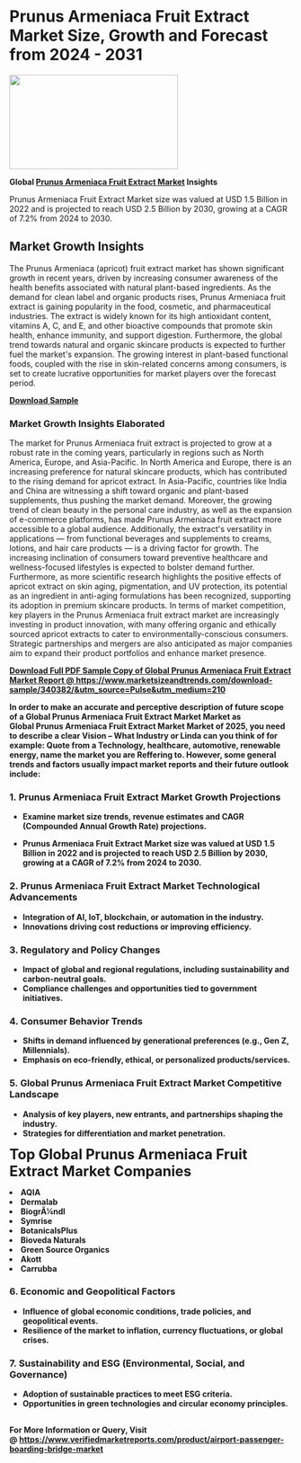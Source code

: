 <H1>Prunus Armeniaca Fruit Extract Market Size, Growth and Forecast from 2024 - 2031</H1><img class="aligncenter size-medium wp-image-584254" src="https://thirdeyenews.in/wp-content/uploads/2024/09/Global-Market-Research-300x168.jpeg" alt="" width="300" height="168" /><p><strong>Global&nbsp;<a href="https://www.marketsizeandtrends.com/download-sample/340382/&amp;utm_source=Pulse&amp;utm_medium=210">Prunus Armeniaca Fruit Extract Market</a> Insights</strong></p><p>Prunus Armeniaca Fruit Extract Market size was valued at USD 1.5 Billion in 2022 and is projected to reach USD 2.5 Billion by 2030, growing at a CAGR of 7.2% from 2024 to 2030.</p><p><h2>Market Growth Insights</h2> <p>The Prunus Armeniaca (apricot) fruit extract market has shown significant growth in recent years, driven by increasing consumer awareness of the health benefits associated with natural plant-based ingredients. As the demand for clean label and organic products rises, Prunus Armeniaca fruit extract is gaining popularity in the food, cosmetic, and pharmaceutical industries. The extract is widely known for its high antioxidant content, vitamins A, C, and E, and other bioactive compounds that promote skin health, enhance immunity, and support digestion. Furthermore, the global trend towards natural and organic skincare products is expected to further fuel the market's expansion. The growing interest in plant-based functional foods, coupled with the rise in skin-related concerns among consumers, is set to create lucrative opportunities for market players over the forecast period.</p> <p><strong><a href="#">Download Sample</a></strong></p> <h3>Market Growth Insights Elaborated</h3> <p>The market for Prunus Armeniaca fruit extract is projected to grow at a robust rate in the coming years, particularly in regions such as North America, Europe, and Asia-Pacific. In North America and Europe, there is an increasing preference for natural skincare products, which has contributed to the rising demand for apricot extract. In Asia-Pacific, countries like India and China are witnessing a shift toward organic and plant-based supplements, thus pushing the market demand. Moreover, the growing trend of clean beauty in the personal care industry, as well as the expansion of e-commerce platforms, has made Prunus Armeniaca fruit extract more accessible to a global audience. Additionally, the extract's versatility in applications — from functional beverages and supplements to creams, lotions, and hair care products — is a driving factor for growth. The increasing inclination of consumers toward preventive healthcare and wellness-focused lifestyles is expected to bolster demand further. Furthermore, as more scientific research highlights the positive effects of apricot extract on skin aging, pigmentation, and UV protection, its potential as an ingredient in anti-aging formulations has been recognized, supporting its adoption in premium skincare products. In terms of market competition, key players in the Prunus Armeniaca fruit extract market are increasingly investing in product innovation, with many offering organic and ethically sourced apricot extracts to cater to environmentally-conscious consumers. Strategic partnerships and mergers are also anticipated as major companies aim to expand their product portfolios and enhance market presence. <p><strong><a href="#"></p><p><span class=""><strong>Download Full PDF Sample Copy of Global Prunus Armeniaca Fruit Extract Market Report</strong> @ <a href="https://www.marketsizeandtrends.com/download-sample/340382/&amp;utm_source=Pulse&amp;utm_medium=210" target="_blank">https://www.marketsizeandtrends.com/download-sample/340382/&amp;utm_source=Pulse&amp;utm_medium=210</a></span></p><p>In order to make an accurate and perceptive description of future scope of a Global&nbsp;Prunus Armeniaca Fruit Extract Market Market as Global&nbsp;Prunus Armeniaca Fruit Extract Market Market of 2025, you need to describe a clear Vision &ndash; What Industry or Linda can you think of for example: Quote from a Technology, healthcare, automotive, renewable energy, name the market you are Reffering to. However, some general trends and factors usually impact market reports and their future outlook include:</p><h3>1.&nbsp;<strong>Prunus Armeniaca Fruit Extract Market Growth Projections</strong></h3><ul><li>Examine market size trends, revenue estimates and CAGR (Compounded Annual Growth Rate) projections.</li><li><p>Prunus Armeniaca Fruit Extract Market size was valued at USD 1.5 Billion in 2022 and is projected to reach USD 2.5 Billion by 2030, growing at a CAGR of 7.2% from 2024 to 2030.</p></li></ul><h3>2.&nbsp;<strong>Prunus Armeniaca Fruit Extract Market Technological Advancements</strong></h3><ul><li>Integration of AI, IoT, blockchain, or automation in the industry.</li><li>Innovations driving cost reductions or improving efficiency.</li></ul><h3>3.&nbsp;<strong>Regulatory and Policy Changes</strong></h3><ul><li>Impact of global and regional regulations, including sustainability and carbon-neutral goals.</li><li>Compliance challenges and opportunities tied to government initiatives.</li></ul><h3>4.&nbsp;<strong>Consumer Behavior Trends</strong></h3><ul><li>Shifts in demand influenced by generational preferences (e.g., Gen Z, Millennials).</li><li>Emphasis on eco-friendly, ethical, or personalized products/services.</li></ul><h3>5.&nbsp;<strong>Global Prunus Armeniaca Fruit Extract Market Competitive Landscape</strong></h3><ul><li>Analysis of key players, new entrants, and partnerships shaping the industry.</li><li>Strategies for differentiation and market penetration.</li></ul><p data-pm-slice="1 1 []"><span style="color: inherit; font-family: inherit; font-size: 25px;">Top Global Prunus Armeniaca Fruit Extract Market Companies</span></p><div class="" data-test-id=""><p><li>AQIA</li><li> Dermalab</li><li> BiogrÃ¼ndl</li><li> Symrise</li><li> BotanicalsPlus</li><li> Bioveda Naturals</li><li> Green Source Organics</li><li> Akott</li><li> Carrubba</li></p></div><h3>6.&nbsp;<strong>Economic and Geopolitical Factors</strong></h3><ul><li>Influence of global economic conditions, trade policies, and geopolitical events.</li><li>Resilience of the market to inflation, currency fluctuations, or global crises.</li></ul><h3>7.&nbsp;<strong>Sustainability and ESG (Environmental, Social, and Governance)</strong></h3><ul><li>Adoption of sustainable practices to meet ESG criteria.</li><li>Opportunities in green technologies and circular economy principles.</li></ul><h2><strong style="font-size: 14px;">For More Information or Query, Visit @&nbsp;</strong><a style="background-color: #ffffff; font-size: 14px;" href="https://www.marketsizeandtrends.com/report/prunus-armeniaca-fruit-extract-market/" target="_blank">https://www.verifiedmarketreports.com/product/airport-passenger-boarding-bridge-market</a></h2>
